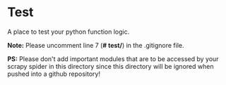 # Test

A place to test your python function logic.

**Note:** Please uncomment line 7 (**# test/**) in the .gitignore file.

**PS:** Please don't add important modules that are to be accessed by your scrapy spider in this directory since this directory will be ignored when pushed into a github repository!
